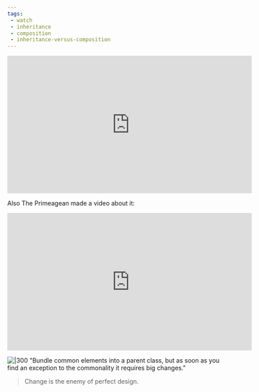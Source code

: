 ```yaml
---
tags:
 - watch
 - inheritance
 - composition
 - inheritance-versus-composition
---
```


<iframe width="560" height="315" src="https://www.youtube.com/embed/hxGOiiR9ZKg?si=Cc0Us5Y5zvDpmgmu" title="YouTube video player" frameborder="0" allow="accelerometer; autoplay; clipboard-write; encrypted-media; gyroscope; picture-in-picture; web-share" allowfullscreen></iframe>

Also The Primeagean made a video about it:

<iframe width="560" height="315" src="https://www.youtube.com/embed/HOSdPhAKupw?si=WNQbaQESUKNYzHcs" title="YouTube video player" frameborder="0" allow="accelerometer; autoplay; clipboard-write; encrypted-media; gyroscope; picture-in-picture; web-share" referrerpolicy="strict-origin-when-cross-origin" allowfullscreen></iframe>

![|300](inheritance-move-up.gif)
"Bundle common elements into a parent class, but as soon as you find an exception to the commonality it requires big changes."

> Change is the enemy of perfect design.